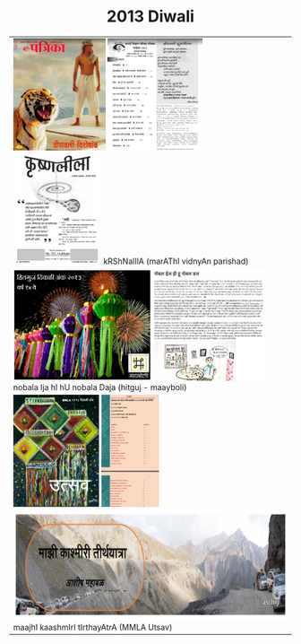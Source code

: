 <H1><center>2013 Diwali</center></H1>
<TABLE>
<TR><TD>
<IMG HEIGHT=200 SRC=images/mavipa_2013diwali_cover.png>
<IMG HEIGHT=200 SRC=images/mavipa_2013diwali_contents.png>
<IMG HEIGHT=200 SRC=images/mavipa_2013diwali_title.png>
kRShNalIlA (marAThI vidnyAn parishad)
</TD></TR><TR><TD>
<IMG HEIGHT=200 SRC=images/hitguj_2013diwali_cover.png>
<IMG HEIGHT=200 SRC=images/hitguj_2013diwali_title.png>
nobala Ija hI hU nobala Daja (hitguj - maayboli)
</TD></TR><TR><TD>
<IMG HEIGHT=200 SRC=images/mmla_2013diwali_cover.png>
<IMG HEIGHT=200 SRC=images/mmla_2013diwali_contents.png>
<IMG HEIGHT=200 SRC=images/mmla_2013diwali_title.png>
maajhI kaashmIrI tIrthayAtrA (MMLA Utsav)
</TD></TR>
</TABLE>